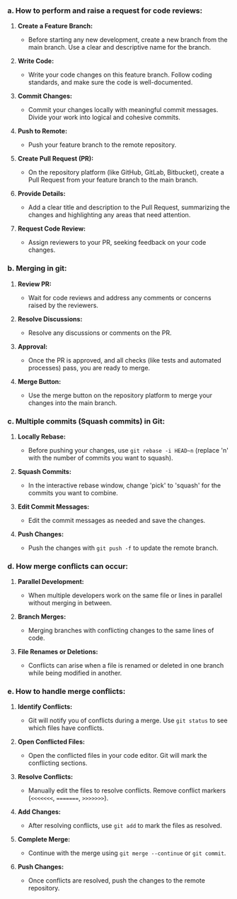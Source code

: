 ### a. How to perform and raise a request for code reviews:

1. **Create a Feature Branch:**
   - Before starting any new development, create a new branch from the main branch. Use a clear and descriptive name for the branch.

2. **Write Code:**
   - Write your code changes on this feature branch. Follow coding standards, and make sure the code is well-documented.

3. **Commit Changes:**
   - Commit your changes locally with meaningful commit messages. Divide your work into logical and cohesive commits.

4. **Push to Remote:**
   - Push your feature branch to the remote repository.

5. **Create Pull Request (PR):**
   - On the repository platform (like GitHub, GitLab, Bitbucket), create a Pull Request from your feature branch to the main branch.

6. **Provide Details:**
   - Add a clear title and description to the Pull Request, summarizing the changes and highlighting any areas that need attention.

7. **Request Code Review:**
   - Assign reviewers to your PR, seeking feedback on your code changes.

### b. Merging in git:

1. **Review PR:**
   - Wait for code reviews and address any comments or concerns raised by the reviewers.

2. **Resolve Discussions:**
   - Resolve any discussions or comments on the PR.

3. **Approval:**
   - Once the PR is approved, and all checks (like tests and automated processes) pass, you are ready to merge.

4. **Merge Button:**
   - Use the merge button on the repository platform to merge your changes into the main branch.

### c. Multiple commits (Squash commits) in Git:

1. **Locally Rebase:**
   - Before pushing your changes, use `git rebase -i HEAD~n` (replace 'n' with the number of commits you want to squash).

2. **Squash Commits:**
   - In the interactive rebase window, change 'pick' to 'squash' for the commits you want to combine.

3. **Edit Commit Messages:**
   - Edit the commit messages as needed and save the changes.

4. **Push Changes:**
   - Push the changes with `git push -f` to update the remote branch.

### d. How merge conflicts can occur:

1. **Parallel Development:**
   - When multiple developers work on the same file or lines in parallel without merging in between.

2. **Branch Merges:**
   - Merging branches with conflicting changes to the same lines of code.

3. **File Renames or Deletions:**
   - Conflicts can arise when a file is renamed or deleted in one branch while being modified in another.

### e. How to handle merge conflicts:

1. **Identify Conflicts:**
   - Git will notify you of conflicts during a merge. Use `git status` to see which files have conflicts.

2. **Open Conflicted Files:**
   - Open the conflicted files in your code editor. Git will mark the conflicting sections.

3. **Resolve Conflicts:**
   - Manually edit the files to resolve conflicts. Remove conflict markers (`<<<<<<<`, `=======`, `>>>>>>>`).

4. **Add Changes:**
   - After resolving conflicts, use `git add` to mark the files as resolved.

5. **Complete Merge:**
   - Continue with the merge using `git merge --continue` or `git commit`.

6. **Push Changes:**
   - Once conflicts are resolved, push the changes to the remote repository.


